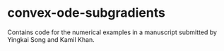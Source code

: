 # convex-ode-subgradients
Contains code for the numerical examples in a manuscript submitted by Yingkai Song and Kamil Khan.
